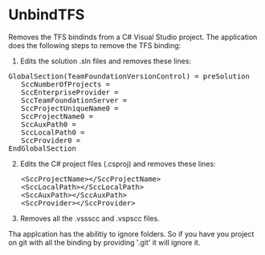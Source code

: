 UnbindTFS
=========

Removes the TFS bindinds from a C# Visual Studio project.
The application does the following steps to remove the TFS binding:
1. Edits the solution .sln files and removes these lines:
<pre>
GlobalSection(TeamFoundationVersionControl) = preSolution
   SccNumberOfProjects = 
   SccEnterpriseProvider = 
   SccTeamFoundationServer = 
   SccProjectUniqueName0 = 
   SccProjectName0 = 
   SccAuxPath0 = 
   SccLocalPath0 = 
   SccProvider0 = 
EndGlobalSection
</pre>

2. Edits the C# project files (.csproj) and removes these lines:
<pre>
   &lt;SccProjectName&gt;&lt;/SccProjectName&gt;
   &lt;SccLocalPath&gt;&lt;/SccLocalPath&gt;
   &lt;SccAuxPath&gt;&lt;/SccAuxPath&gt;
   &lt;SccProvider&gt;&lt;/SccProvider&gt;
</pre>
3. Removes all the .vssscc and .vspscc files.

Tha applcation has the abilitiy to ignore folders. So if you have you project on git with all the binding by providing '.git' it will ignore it.
